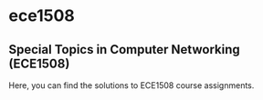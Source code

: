 # ece1508
## Special Topics in Computer Networking (ECE1508)

Here, you can find the solutions to ECE1508 course assignments.


